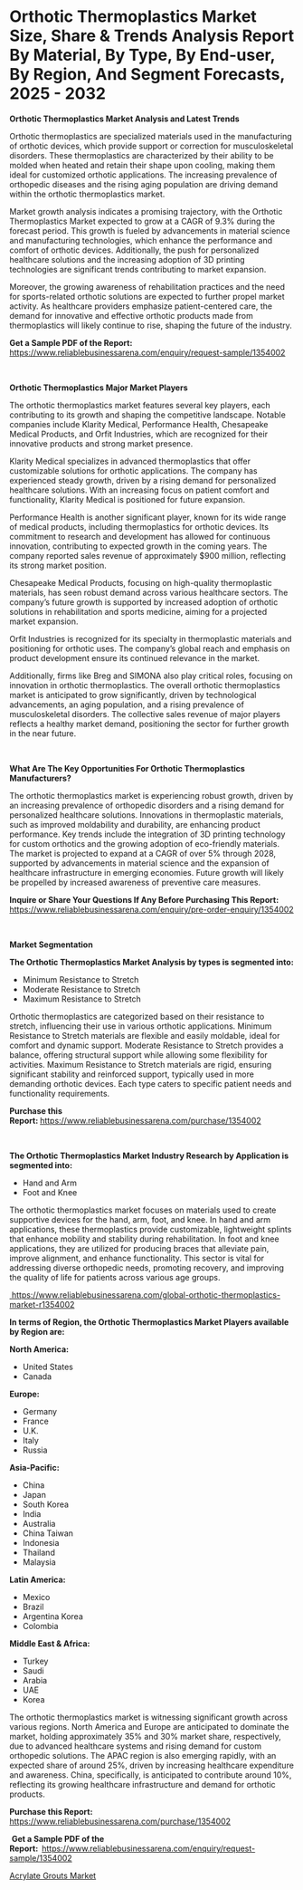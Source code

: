 <p><h1>Orthotic Thermoplastics Market Size, Share & Trends Analysis Report By Material, By Type, By End-user, By Region, And Segment Forecasts, 2025 - 2032</h1></p><p><strong>Orthotic Thermoplastics Market Analysis and Latest Trends</strong></p>
<p><p>Orthotic thermoplastics are specialized materials used in the manufacturing of orthotic devices, which provide support or correction for musculoskeletal disorders. These thermoplastics are characterized by their ability to be molded when heated and retain their shape upon cooling, making them ideal for customized orthotic applications. The increasing prevalence of orthopedic diseases and the rising aging population are driving demand within the orthotic thermoplastics market.</p><p>Market growth analysis indicates a promising trajectory, with the Orthotic Thermoplastics Market expected to grow at a CAGR of 9.3% during the forecast period. This growth is fueled by advancements in material science and manufacturing technologies, which enhance the performance and comfort of orthotic devices. Additionally, the push for personalized healthcare solutions and the increasing adoption of 3D printing technologies are significant trends contributing to market expansion. </p><p>Moreover, the growing awareness of rehabilitation practices and the need for sports-related orthotic solutions are expected to further propel market activity. As healthcare providers emphasize patient-centered care, the demand for innovative and effective orthotic products made from thermoplastics will likely continue to rise, shaping the future of the industry.</p></p>
<p><strong>Get a Sample PDF of the Report:&nbsp;</strong> <a href="https://www.reliablebusinessarena.com/enquiry/request-sample/1354002?utm_campaign=2868&utm_medium=2&utm_source=Github&utm_content=ia&utm_term=03042025&utm_id=orthotic-thermoplastics">https://www.reliablebusinessarena.com/enquiry/request-sample/1354002</a></p>
<p>&nbsp;</p>
<p><strong>Orthotic Thermoplastics Major Market Players</strong></p>
<p><p>The orthotic thermoplastics market features several key players, each contributing to its growth and shaping the competitive landscape. Notable companies include Klarity Medical, Performance Health, Chesapeake Medical Products, and Orfit Industries, which are recognized for their innovative products and strong market presence.</p><p>Klarity Medical specializes in advanced thermoplastics that offer customizable solutions for orthotic applications. The company has experienced steady growth, driven by a rising demand for personalized healthcare solutions. With an increasing focus on patient comfort and functionality, Klarity Medical is positioned for future expansion.</p><p>Performance Health is another significant player, known for its wide range of medical products, including thermoplastics for orthotic devices. Its commitment to research and development has allowed for continuous innovation, contributing to expected growth in the coming years. The company reported sales revenue of approximately $900 million, reflecting its strong market position.</p><p>Chesapeake Medical Products, focusing on high-quality thermoplastic materials, has seen robust demand across various healthcare sectors. The company’s future growth is supported by increased adoption of orthotic solutions in rehabilitation and sports medicine, aiming for a projected market expansion.</p><p>Orfit Industries is recognized for its specialty in thermoplastic materials and positioning for orthotic uses. The company’s global reach and emphasis on product development ensure its continued relevance in the market.</p><p>Additionally, firms like Breg and SIMONA also play critical roles, focusing on innovation in orthotic thermoplastics. The overall orthotic thermoplastics market is anticipated to grow significantly, driven by technological advancements, an aging population, and a rising prevalence of musculoskeletal disorders. The collective sales revenue of major players reflects a healthy market demand, positioning the sector for further growth in the near future.</p></p>
<p>&nbsp;</p>
<p><strong>What Are The Key Opportunities For Orthotic Thermoplastics Manufacturers?</strong></p>
<p><p>The orthotic thermoplastics market is experiencing robust growth, driven by an increasing prevalence of orthopedic disorders and a rising demand for personalized healthcare solutions. Innovations in thermoplastic materials, such as improved moldability and durability, are enhancing product performance. Key trends include the integration of 3D printing technology for custom orthotics and the growing adoption of eco-friendly materials. The market is projected to expand at a CAGR of over 5% through 2028, supported by advancements in material science and the expansion of healthcare infrastructure in emerging economies. Future growth will likely be propelled by increased awareness of preventive care measures.</p></p>
<p><strong>Inquire or Share Your Questions If Any Before Purchasing This Report:</strong> <a href="https://www.reliablebusinessarena.com/enquiry/pre-order-enquiry/1354002?utm_campaign=2868&utm_medium=2&utm_source=Github&utm_content=ia&utm_term=03042025&utm_id=orthotic-thermoplastics">https://www.reliablebusinessarena.com/enquiry/pre-order-enquiry/1354002</a></p>
<p>&nbsp;</p>
<p><strong>Market Segmentation</strong></p>
<p><strong>The Orthotic Thermoplastics Market Analysis by types is segmented into:</strong></p>
<p><ul><li>Minimum Resistance to Stretch</li><li>Moderate Resistance to Stretch</li><li>Maximum Resistance to Stretch</li></ul></p>
<p><p>Orthotic thermoplastics are categorized based on their resistance to stretch, influencing their use in various orthotic applications. Minimum Resistance to Stretch materials are flexible and easily moldable, ideal for comfort and dynamic support. Moderate Resistance to Stretch provides a balance, offering structural support while allowing some flexibility for activities. Maximum Resistance to Stretch materials are rigid, ensuring significant stability and reinforced support, typically used in more demanding orthotic devices. Each type caters to specific patient needs and functionality requirements.</p></p>
<p><strong>Purchase this Report:&nbsp;</strong><a href="https://www.reliablebusinessarena.com/purchase/1354002?utm_campaign=2868&utm_medium=2&utm_source=Github&utm_content=ia&utm_term=03042025&utm_id=orthotic-thermoplastics">https://www.reliablebusinessarena.com/purchase/1354002</a></p>
<p>&nbsp;</p>
<p><strong>The Orthotic Thermoplastics Market Industry Research by Application is segmented into:</strong></p>
<p><ul><li>Hand and Arm</li><li>Foot and Knee</li></ul></p>
<p><p>The orthotic thermoplastics market focuses on materials used to create supportive devices for the hand, arm, foot, and knee. In hand and arm applications, these thermoplastics provide customizable, lightweight splints that enhance mobility and stability during rehabilitation. In foot and knee applications, they are utilized for producing braces that alleviate pain, improve alignment, and enhance functionality. This sector is vital for addressing diverse orthopedic needs, promoting recovery, and improving the quality of life for patients across various age groups.</p></p>
<p><a href="https://www.reliablebusinessarena.com/global-orthotic-thermoplastics-market-r1354002?utm_campaign=2868&utm_medium=2&utm_source=Github&utm_content=ia&utm_term=03042025&utm_id=orthotic-thermoplastics">&nbsp;https://www.reliablebusinessarena.com/global-orthotic-thermoplastics-market-r1354002</a></p>
<p><strong>In terms of Region, the Orthotic Thermoplastics Market Players available by Region are:</strong></p>
<p>
    <p> <strong> North America: </strong>
        <ul>
            <li>United States</li>
            <li>Canada</li>
        </ul>
        </p> 
    <p> <strong> Europe: </strong>
        <ul>
            <li>Germany</li>
            <li>France</li>
            <li>U.K.</li>
            <li>Italy</li>
            <li>Russia</li>
        </ul>
        </p> 
    <p> <strong> Asia-Pacific: </strong>
        <ul>
            <li>China</li>
            <li>Japan</li>
            <li>South Korea</li>
            <li>India</li>
            <li>Australia</li>
            <li>China Taiwan</li>
            <li>Indonesia</li>
            <li>Thailand</li>
            <li>Malaysia</li>
        </ul>
        </p> 
    <p> <strong> Latin America: </strong>
        <ul>
            <li>Mexico</li>
            <li>Brazil</li>
            <li>Argentina Korea</li>
            <li>Colombia</li>
        </ul>
        </p> 
    <p> <strong> Middle East & Africa: </strong>
        <ul>
            <li>Turkey</li>
            <li>Saudi</li>
            <li>Arabia</li>
            <li>UAE</li>
            <li>Korea</li>
        </ul>
    </p>
    </p>
<p><p>The orthotic thermoplastics market is witnessing significant growth across various regions. North America and Europe are anticipated to dominate the market, holding approximately 35% and 30% market share, respectively, due to advanced healthcare systems and rising demand for custom orthopedic solutions. The APAC region is also emerging rapidly, with an expected share of around 25%, driven by increasing healthcare expenditure and awareness. China, specifically, is anticipated to contribute around 10%, reflecting its growing healthcare infrastructure and demand for orthotic products.</p></p>
<p><strong>Purchase this Report: </strong><a href="https://www.reliablebusinessarena.com/purchase/1354002?utm_campaign=2868&utm_medium=2&utm_source=Github&utm_content=ia&utm_term=03042025&utm_id=orthotic-thermoplastics">https://www.reliablebusinessarena.com/purchase/1354002</a></p>
<p>&nbsp;<strong>Get a Sample PDF of the Report:&nbsp;&nbsp;</strong><a href="https://www.reliablebusinessarena.com/enquiry/request-sample/1354002?utm_campaign=2868&utm_medium=2&utm_source=Github&utm_content=ia&utm_term=03042025&utm_id=orthotic-thermoplastics">https://www.reliablebusinessarena.com/enquiry/request-sample/1354002</a></p>
<p><strong></strong></p>
<p><p><a href="https://github.com/benhaeneye/Market-Research-Report-List-1/blob/main/acrylate-grouts-market.md?utm_campaign=2868&utm_medium=2&utm_source=Github&utm_content=ia&utm_term=03042025&utm_id=orthotic-thermoplastics">Acrylate Grouts Market</a></p></p>